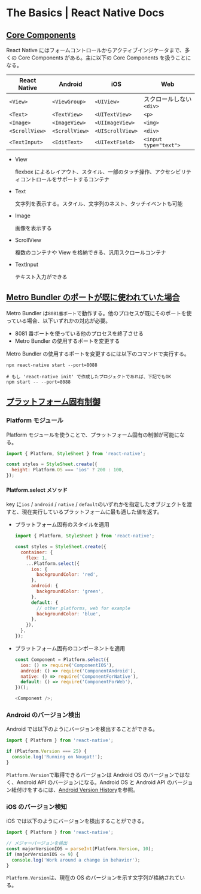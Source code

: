 # The Basics | React Native Docs

## [Core Components](https://reactnative.dev/docs/intro-react-native-components#core-components)

React Native にはフォームコントロールからアクティブインジケータまで、多くの Core Components がある。主に以下の Core Components を扱うことになる。

| React Native   | Android        | iOS              | Web                     |
| -------------- | -------------- | ---------------- | ----------------------- |
| `<View>`       | `<ViewGroup>`  | `<UIView>`       | スクロールしない`<div>` |
| `<Text>`       | `<TextView>`   | `<UITextView>`   | `<p>`                   |
| `<Image>`      | `<ImageView>`  | `<UIImageView>`  | `<img>`                 |
| `<ScrollView>` | `<ScrollView>` | `<UIScrollView>` | `<div>`                 |
| `<TextInput>`  | `<EditText>`   | `<UITextField>`  | `<input type="text">`   |

- View

  flexbox によるレイアウト、スタイル、一部のタッチ操作、アクセシビリティコントロールをサポートするコンテナ

- Text

  文字列を表示する。スタイル、文字列のネスト、タッチイベントも可能

- Image

  画像を表示する

- ScrollView

  複数のコンテナや View を格納できる、汎用スクロールコンテナ

- TextInput

  テキスト入力ができる

## [Metro Bundler のポートが既に使われていた場合](https://reactnative.dev/docs/troubleshooting#port-already-in-use)

Metro Bundler は`8081番ポート`で動作する。他のプロセスが既にそのポートを使っている場合、以下いずれかの対応が必要。

- 8081 番ポートを使っている他のプロセスを終了させる
- Metro Bundler の使用するポートを変更する

Metro Bundler の使用するポートを変更するには以下のコマンドで実行する。

```shell
npx react-native start --port=8088

# もし 'react-native init' で作成したプロジェクトであれば、下記でもOK
npm start -- --port=8088
```

## [プラットフォーム固有制御](https://reactnative.dev/docs/platform-specific-code)

### Platform モジュール

Platform モジュールを使うことで、プラットフォーム固有の制御が可能になる。

```js
import { Platform, StyleSheet } from 'react-native';

const styles = StyleSheet.create({
  height: Platform.OS === 'ios' ? 200 : 100,
});
```

#### Platform.select メソッド

key に`ios` / `android` / `native` / `default`のいずれかを指定したオブジェクトを渡すと、現在実行しているプラットフォームに最も適した値を返す。

- プラットフォーム固有のスタイルを適用

  ```js
  import { Platform, StyleSheet } from 'react-native';

  const styles = StyleSheet.create({
    container: {
      flex: 1,
      ...Platform.select({
        ios: {
          backgroundColor: 'red',
        },
        android: {
          backgroundColor: 'green',
        },
        default: {
          // other platforms, web for example
          backgroundColor: 'blue',
        },
      }),
    },
  });
  ```

- プラットフォーム固有のコンポーネントを適用

  ```js
  const Component = Platform.select({
    ios: () => require('ComponentIOS'),
    android: () => require('ComponentAndroid'),
    native: () => require('ComponentForNative'),
    default: () => require('ComponentForWeb'),
  })();

  <Component />;
  ```

### Android のバージョン検出

Android では以下のようにバージョンを検出することができる。

```js
import { Platform } from 'react-native';

if (Platform.Version === 25) {
  console.log('Running on Nougat!');
}
```

`Platform.Version`で取得できるバージョンは Android OS のバージョンではなく、Android API のバージョンになる。Android OS と Android API のバージョン紐付けをするには、[Android Version History](https://en.wikipedia.org/wiki/Android_version_history#Overview)を参照。

### iOS のバージョン検知

iOS では以下のようにバージョンを検出することができる。

```js
import { Platform } from 'react-native';

// メジャーバージョンを検出
const majorVersionIOS = parseInt(Platform.Version, 10);
if (majorVersionIOS <= 9) {
  console.log('Work around a change in behavior');
}
```

`Platform.Version`は、現在の OS のバージョンを示す文字列が格納されている。
